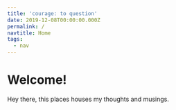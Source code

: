 ```yaml
---
title: 'courage: to question'
date: 2019-12-08T00:00:00.000Z
permalink: /
navtitle: Home
tags:
  - nav
---
```

# Welcome!

Hey there, this places houses my thoughts and musings.

